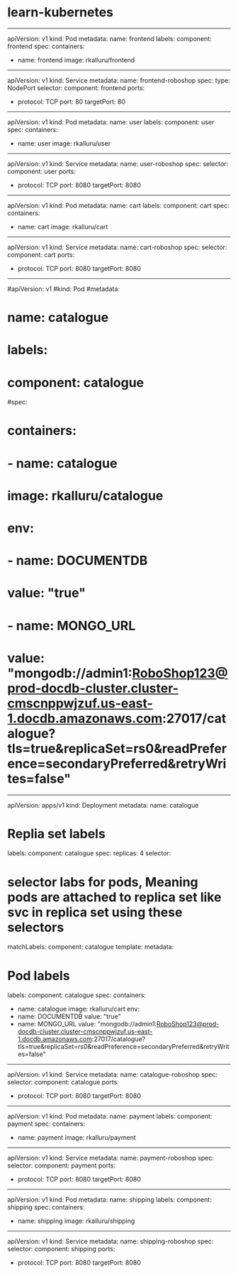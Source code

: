# learn-kubernetes

---
apiVersion: v1
kind: Pod
metadata:
name: frontend
labels:
component: frontend
spec:
containers:
- name: frontend
image: rkalluru/frontend
---
apiVersion: v1
kind: Service
metadata:
name: frontend-roboshop
spec:
type: NodePort
selector:
component: frontend
ports:
- protocol: TCP
port: 80
targetPort: 80
---
apiVersion: v1
kind: Pod
metadata:
name: user
labels:
component: user
spec:
containers:
- name: user
image: rkalluru/user
---
apiVersion: v1
kind: Service
metadata:
name: user-roboshop
spec:
selector:
component: user
ports:
- protocol: TCP
port: 8080
targetPort: 8080
---
apiVersion: v1
kind: Pod
metadata:
name: cart
labels:
component: cart
spec:
containers:
- name: cart
image: rkalluru/cart
---
apiVersion: v1
kind: Service
metadata:
name: cart-roboshop
spec:
selector:
component: cart
ports:
- protocol: TCP
port: 8080
targetPort: 8080
---
#apiVersion: v1
#kind: Pod
#metadata:
#  name: catalogue
#  labels:
#    component: catalogue
#spec:
#  containers:
#    - name: catalogue
#      image: rkalluru/catalogue
#      env:
#        - name: DOCUMENTDB
#          value: "true"
#        - name: MONGO_URL
#          value: "mongodb://admin1:RoboShop123@prod-docdb-cluster.cluster-cmscnppwjzuf.us-east-1.docdb.amazonaws.com:27017/catalogue?tls=true&replicaSet=rs0&readPreference=secondaryPreferred&retryWrites=false"
---
apiVersion: apps/v1
kind: Deployment
metadata:
name: catalogue
# Replia set labels
labels:
component: catalogue
spec:
replicas: 4
selector:
# selector labs for pods, Meaning pods are attached to replica set like svc in replica set using these selectors
matchLabels:
component: catalogue
template:
metadata:
# Pod labels
labels:
component: catalogue
spec:
containers:
- name: catalogue
image: rkalluru/cart
env:
- name: DOCUMENTDB
value: "true"
- name: MONGO_URL
value: "mongodb://admin1:RoboShop123@prod-docdb-cluster.cluster-cmscnppwjzuf.us-east-1.docdb.amazonaws.com:27017/catalogue?tls=true&replicaSet=rs0&readPreference=secondaryPreferred&retryWrites=false"
---
apiVersion: v1
kind: Service
metadata:
name: catalogue-roboshop
spec:
selector:
component: catalogue
ports:
- protocol: TCP
port: 8080
targetPort: 8080
---
apiVersion: v1
kind: Pod
metadata:
name: payment
labels:
component: payment
spec:
containers:
- name: payment
image: rkalluru/payment
---
apiVersion: v1
kind: Service
metadata:
name: payment-roboshop
spec:
selector:
component: payment
ports:
- protocol: TCP
port: 8080
targetPort: 8080
---
apiVersion: v1
kind: Pod
metadata:
name: shipping
labels:
component: shipping
spec:
containers:
- name: shipping
image: rkalluru/shipping
---
apiVersion: v1
kind: Service
metadata:
name: shipping-roboshop
spec:
selector:
component: shipping
ports:
- protocol: TCP
port: 8080
targetPort: 8080